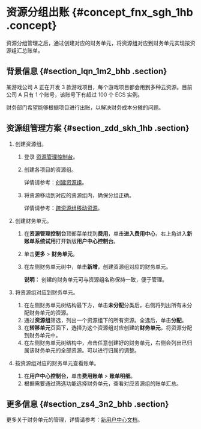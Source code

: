 # 资源分组出账 {#concept_fnx_sgh_1hb .concept}

资源分组管理之后，通过创建对应的财务单元，将资源组对应到财务单元实现按资源组汇总账单。

## 背景信息 {#section_lqn_1m2_bhb .section}

某游戏公司 A 正在开发 3 款游戏项目，每个游戏项目都会用到多种云资源。目前公司 A 只有 1 个账号，该账号下有超过 100 个 ECS 实例。

财务部门希望能够根据项目进行出账，以解决财务成本分摊的问题。

## 资源组管理方案 {#section_zdd_skh_1hb .section}

1.  创建资源组。
    1.  登录 [资源管理控制台](https://resourcemanager.console.aliyun.com/)。
    2.  创建各项目的资源组。

        详情请参考：[创建资源组](cn.zh-CN/资源组/用户指南/资源组管理/创建资源组.md#)。

    3.  将资源移动到对应的资源组内，确保分组正确。

        详情请参考：[跨资源组移动资源](cn.zh-CN/资源组/用户指南/资源组管理/跨资源组移动资源.md#)。

2.  创建财务单元。
    1.  在**资源管理控制台**顶部菜单找到**费用**，单击**进入费用中心**，右上角进入**新账单系统试用**打开新版**用户中心控制台**。
    2.  单击**更多** \> **财务单元**。
    3.  在左侧财务单元树中，单击**新增**，创建资源组对应的财务单元。

        **说明：** 创建的财务单元可与资源组名称保持一致，便于管理。

3.  将资源组对应到财务单元。
    1.  在左侧财务单元树结构最下方，单击**未分配**分类后，右侧将列出所有未分配财务单元的资源。
    2.  通过**资源组**筛选，列出一个资源组下的所有资源。全选后，单击**分配**。
    3.  在**转移单元**页面下，选择为这个资源组对应创建的**财务单元**，将资源分配到财务单元中。
    4.  在左侧财务单元树结构中，点击任意创建好的财务单元，右侧会列出已归属该财务单元的全部资源。可以进行归属的调整。
4.  按资源组对应的财务单元查看账单。
    1.  在**用户中心控制台**，单击**费用账单** \> **账单明细**。
    2.  根据需要通过筛选功能选择财务单元，查看对应资源组的账单汇总。

## 更多信息 {#section_zs4_3n2_bhb .section}

更多关于财务单元的管理，详情请参考：[新用户中心文档](https://help.aliyun.com/document_detail/102071.html)。

